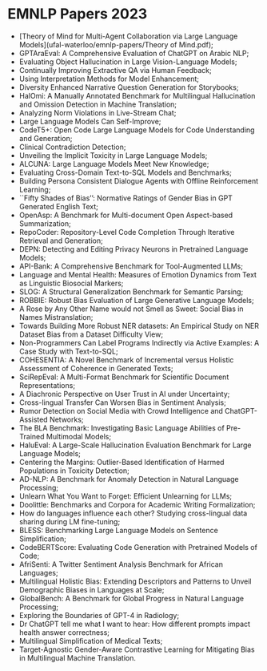 # EMNLP Papers 2023

- [Theory of Mind for Multi-Agent Collaboration via Large Language Models](ufal-waterloo/emnlp-papers/Theory of Mind.pdf);
- GPTAraEval: A Comprehensive Evaluation of ChatGPT on Arabic NLP;
- Evaluating Object Hallucination in Large Vision-Language Models;
- Continually Improving Extractive QA via Human Feedback;
- Using Interpretation Methods for Model Enhancement;
- Diversity Enhanced Narrative Question Generation for Storybooks;
- HalOmi: A Manually Annotated Benchmark for Multilingual Hallucination and Omission Detection in Machine Translation;
- Analyzing Norm Violations in Live-Stream Chat;
- Large Language Models Can Self-Improve;
- CodeT5+: Open Code Large Language Models for Code Understanding and Generation;
- Clinical Contradiction Detection;
- Unveiling the Implicit Toxicity in Large Language Models;
- ALCUNA: Large Language Models Meet New Knowledge;
- Evaluating Cross-Domain Text-to-SQL Models and Benchmarks;
- Building Persona Consistent Dialogue Agents with Offline Reinforcement Learning;
- ``Fifty Shades of Bias’’: Normative Ratings of Gender Bias in GPT Generated English Text;
- OpenAsp: A Benchmark for Multi-document Open Aspect-based Summarization;
- RepoCoder: Repository-Level Code Completion Through Iterative Retrieval and Generation;
- DEPN: Detecting and Editing Privacy Neurons in Pretrained Language Models;
- API-Bank: A Comprehensive Benchmark for Tool-Augmented LLMs;
- Language and Mental Health: Measures of Emotion Dynamics from Text as Linguistic Biosocial Markers;
- SLOG: A Structural Generalization Benchmark for Semantic Parsing;
- ROBBIE: Robust Bias Evaluation of Large Generative Language Models;
- A Rose by Any Other Name would not Smell as Sweet: Social Bias in Names Mistranslation;
- Towards Building More Robust NER datasets: An Empirical Study on NER Dataset Bias from a Dataset Difficulty View;
- Non-Programmers Can Label Programs Indirectly via Active Examples: A Case Study with Text-to-SQL;
- COHESENTIA: A Novel Benchmark of Incremental versus Holistic Assessment of Coherence in Generated Texts;
- SciRepEval: A Multi-Format Benchmark for Scientific Document Representations;
- A Diachronic Perspective on User Trust in AI under Uncertainty;
- Cross-lingual Transfer Can Worsen Bias in Sentiment Analysis;
- Rumor Detection on Social Media with Crowd Intelligence and ChatGPT-Assisted Networks;
- The BLA Benchmark: Investigating Basic Language Abilities of Pre-Trained Multimodal Models;
- HaluEval: A Large-Scale Hallucination Evaluation Benchmark for Large Language Models;
- Centering the Margins: Outlier-Based Identification of Harmed Populations in Toxicity Detection;
- AD-NLP: A Benchmark for Anomaly Detection in Natural Language Processing;
- Unlearn What You Want to Forget: Efficient Unlearning for LLMs;
- Doolittle: Benchmarks and Corpora for Academic Writing Formalization;
- How do languages influence each other? Studying cross-lingual data sharing during LM fine-tuning;
- BLESS: Benchmarking Large Language Models on Sentence Simplification;
- CodeBERTScore: Evaluating Code Generation with Pretrained Models of Code;
- AfriSenti: A Twitter Sentiment Analysis Benchmark for African Languages;
- Multilingual Holistic Bias: Extending Descriptors and Patterns to Unveil Demographic Biases in Languages at Scale;
- GlobalBench: A Benchmark for Global Progress in Natural Language Processing;
- Exploring the Boundaries of GPT-4 in Radiology;
- Dr ChatGPT tell me what I want to hear: How different prompts impact health answer correctness;
- Multilingual Simplification of Medical Texts;
- Target-Agnostic Gender-Aware Contrastive Learning for Mitigating Bias in Multilingual Machine Translation.  
